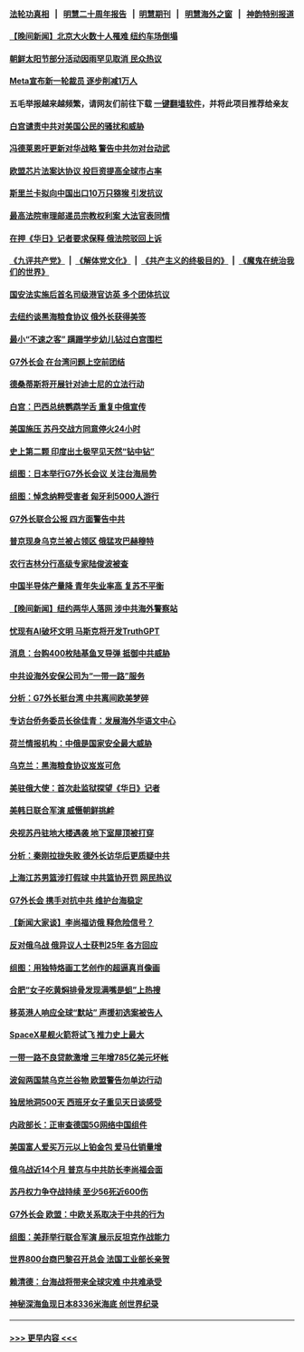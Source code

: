 #### [法轮功真相](https://github.com/gfw-breaker/truth/blob/master/README.md?t=0) &nbsp;&nbsp;|&nbsp;&nbsp; [明慧二十周年报告](https://github.com/gfw-breaker/mh-reports/blob/master/README.md?t=0) &nbsp;&nbsp;|&nbsp;&nbsp;[明慧期刊](https://github.com/gfw-breaker/mh-qikan) &nbsp;&nbsp;|&nbsp;&nbsp; [明慧海外之窗](https://github.com/gfw-breaker/mh-news/blob/master/README.md?t=0) &nbsp;&nbsp;|&nbsp;&nbsp; [神韵特别报道](https://github.com/gfw-breaker/mh-news/blob/master/shenyun.md?t=0)
#### [【晚间新闻】北京大火数十人罹难 纽约车场倒塌](../pages/nsc418/n13976373.md?t=04192143) 
#### [朝鲜太阳节部分活动因雨罕见取消 民众热议](../pages/nsc418/n13976342.md?t=04192143) 
#### [Meta宣布新一轮裁员 逐步削减1万人](../pages/nsc418/n13976320.md?t=04192143) 
#### 五毛举报越来越频繁，请网友们前往下载 [一键翻墙软件](https://github.com/gfw-breaker/ssr-accounts)，并将此项目推荐给亲友
#### [白宫谴责中共对美国公民的骚扰和威胁](../pages/nsc418/n13976242.md?t=04192143) 
#### [冯德莱恩吁更新对华战略 警告中共勿对台动武](../pages/nsc418/n13975868.md?t=04192143) 
#### [欧盟芯片法案达协议 投巨资提高全球市占率](../pages/nsc418/n13976128.md?t=04192143) 
#### [斯里兰卡拟向中国出口10万只猕猴 引发抗议](../pages/nsc418/n13976053.md?t=04192143) 
#### [最高法院审理邮递员宗教权利案 大法官表同情](../pages/nsc418/n13975885.md?t=04192143) 
#### [在押《华日》记者要求保释 俄法院驳回上诉](../pages/nsc418/n13975907.md?t=04192143) 
#### [《九评共产党》](https://github.com/begood0513/9ping.md/blob/master/README.md) &nbsp;|&nbsp; [《解体党文化》](../../../../jtdwh.md/blob/master/README.md)  &nbsp;|&nbsp; [《共产主义的终极目的》](../../../../gczydzjmd.md/blob/master/README.md) &nbsp;|&nbsp; [《魔鬼在统治我们的世界》](../../../../mgztzwmdsj.md/blob/master/README.md) 
#### [国安法实施后首名司级港官访英 多个团体抗议](../pages/nsc418/n13975721.md?t=04192143) 
#### [去纽约谈黑海粮食协议 俄外长获得美签](../pages/nsc418/n13975867.md?t=04192143) 
#### [最小“不速之客” 蹒跚学步幼儿钻过白宫围栏](../pages/nsc418/n13975866.md?t=04192143) 
#### [G7外长会 在台湾问题上空前团结](../pages/nsc418/n13975874.md?t=04192143) 
#### [德桑蒂斯将开展针对迪士尼的立法行动](../pages/nsc418/n13975800.md?t=04192143) 
#### [白宫：巴西总统鹦鹉学舌 重复中俄宣传](../pages/nsc418/n13975839.md?t=04192143) 
#### [美国施压 苏丹交战方同意停火24小时](../pages/nsc418/n13975788.md?t=04192143) 
#### [史上第二颗 印度出土极罕见天然“钻中钻”](../pages/nsc418/n13975509.md?t=04192143) 
#### [组图：日本举行G7外长会议 关注台海局势](../pages/nsc418/n13975637.md?t=04192143) 
#### [组图：悼念纳粹受害者 匈牙利5000人游行](../pages/nsc418/n13975727.md?t=04192143) 
#### [G7外长联合公报 四方面警告中共](../pages/nsc418/n13975722.md?t=04192143) 
#### [普京现身乌克兰被占领区 俄猛攻巴赫穆特](../pages/nsc418/n13975645.md?t=04192143) 
#### [农行吉林分行高级专家陆俊波被查](../pages/nsc418/n13975602.md?t=04192143) 
#### [中国半导体产量降 青年失业率高 复苏不平衡](../pages/nsc418/n13975587.md?t=04192143) 
#### [【晚间新闻】纽约两华人落网 涉中共海外警察站](../pages/nsc418/n13975566.md?t=04192143) 
#### [忧现有AI破坏文明 马斯克将开发TruthGPT](../pages/nsc418/n13975527.md?t=04192143) 
#### [消息：台购400枚陆基鱼叉导弹 抵御中共威胁](../pages/nsc418/n13975397.md?t=04192143) 
#### [中共设海外安保公司为“一带一路”服务](../pages/nsc418/n13975424.md?t=04192143) 
#### [分析：G7外长挺台湾 中共离间欧美梦碎](../pages/nsc418/n13975177.md?t=04192143) 
#### [专访台侨务委员长徐佳青：发展海外华语文中心](../pages/nsc418/n13974951.md?t=04192143) 
#### [荷兰情报机构：中俄是国家安全最大威胁](../pages/nsc418/n13975146.md?t=04192143) 
#### [乌克兰：黑海粮食协议岌岌可危](../pages/nsc418/n13975115.md?t=04192143) 
#### [美驻俄大使：首次赴监狱探望《华日》记者](../pages/nsc418/n13975116.md?t=04192143) 
#### [美韩日联合军演  威慑朝鲜挑衅](../pages/nsc418/n13975087.md?t=04192143) 
#### [央视苏丹驻地大楼遇袭 地下室屋顶被打穿](../pages/nsc418/n13975102.md?t=04192143) 
#### [分析：秦刚拉拢失败 德外长访华后更质疑中共](../pages/nsc418/n13975117.md?t=04192143) 
#### [上海江苏男篮涉打假球 中共篮协开罚 网民热议](../pages/nsc418/n13975007.md?t=04192143) 
#### [G7外长会 携手对抗中共 维护台海稳定](../pages/nsc418/n13975046.md?t=04192143) 
#### [【新闻大家谈】李尚福访俄 释危险信号？](../pages/nsc418/n13975035.md?t=04192143) 
#### [反对俄乌战 俄异议人士获判25年 各方回应](../pages/nsc418/n13974963.md?t=04192143) 
#### [组图：用独特烙画工艺创作的超逼真肖像画](../pages/nsc418/n13974805.md?t=04192143) 
#### [合肥“女子吃黄焖排骨发现满嘴是蛆”上热搜](../pages/nsc418/n13974887.md?t=04192143) 
#### [移英港人响应全球“默站” 声援初选案被告人](../pages/nsc418/n13974644.md?t=04192143) 
#### [SpaceX星舰火箭将试飞 推力史上最大](../pages/nsc418/n13974882.md?t=04192143) 
#### [一带一路不良贷款激增 三年增785亿美元坏帐](../pages/nsc418/n13974727.md?t=04192143) 
#### [波匈两国禁乌克兰谷物 欧盟警告勿单边行动](../pages/nsc418/n13974616.md?t=04192143) 
#### [独居地洞500天 西班牙女子重见天日谈感受](../pages/nsc418/n13974579.md?t=04192143) 
#### [内政部长：正审查德国5G网络中国组件](../pages/nsc418/n13974585.md?t=04192143) 
#### [美国富人爱买万元以上铂金包 爱马仕销量增](../pages/nsc418/n13974384.md?t=04192143) 
#### [俄乌战近14个月 普京与中共防长李尚福会面](../pages/nsc418/n13974383.md?t=04192143) 
#### [苏丹权力争夺战持续 至少56死近600伤](../pages/nsc418/n13974359.md?t=04192143) 
#### [G7外长会 欧盟：中欧关系取决于中共的行为](../pages/nsc418/n13974281.md?t=04192143) 
#### [组图：美菲举行联合军演 展示反坦克作战能力](../pages/nsc418/n13973478.md?t=04192143) 
#### [世界800台商巴黎召开总会 法国工业部长亲贺](../pages/nsc418/n13973844.md?t=04192143) 
#### [赖清德：台海战将带来全球灾难 中共难承受](../pages/nsc418/n13973747.md?t=04192143) 
#### [神秘深海鱼现日本8336米海底 创世界纪录](../pages/nsc418/n13973517.md?t=04192143) 

----
#### [ >>> 更早内容 <<< ](../indexes/nsc418-earlier.md)
